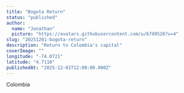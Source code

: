 ```yaml
---
title: "Bogota Return"
status: "published"
author:
  name: "Jonathan"
  picture: "https://avatars.githubusercontent.com/u/6749520?v=4"
slug: "20251201-bogota-return"
description: "Return to Colombia's capital"
coverImage: ""
longitude: "-74.0721"
latitude: "4.7110"
publishedAt: "2025-12-01T12:00:00.000Z"
---
```


Colombia
